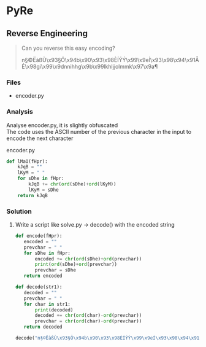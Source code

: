 # PyRe
## Reverse Engineering

> Can you reverse this easy encoding?
>
> n§©ËàßÙ\x93§Ö\x94b\x90\x93\x98ÈÍÝÝ\x99\x9eÍ\x93\x98\x94\x91ÅÉ\x98gi\x99\x9dnnihhg\x9b\x99lkhljjolmmk\x97\x9a¶

### Files
- encoder.py

### Analysis
Analyse encoder.py, it is slightly obfuscated<br />
The code uses the ASCII number of the previous character in the input to encode the next character

encoder.py
```python
def lMaO(fHpr):
    kJqB = ""
    lKyM = " "
    for sDhe in fHpr:
        kJqB += chr(ord(sDhe)+ord(lKyM))
        lKyM = sDhe
    return kJqB
```

### Solution
1. Write a script like solve.py -> decode() with the encoded string
   ```python
   def encode(fHpr):
      encoded = ""
      prevchar = " "
      for sDhe in fHpr:
          encoded += chr(ord(sDhe)+ord(prevchar))
          print(ord(sDhe)+ord(prevchar))
          prevchar = sDhe
      return encoded

   def decode(str1):
      decoded = ""
      prevchar = " "
      for char in str1:
          print(decoded)
          decoded += chr(ord(char)-ord(prevchar))
          prevchar = chr(ord(char)-ord(prevchar))
      return decoded

   decode("n§©ËàßÙ\x93§Ö\x94b\x90\x93\x98ÈÍÝÝ\x99\x9eÍ\x93\x98\x94\x91ÅÉ\x98gi\x99\x9dnnihhg\x9b\x99lkhljjolmmk\x97\x9a¶")
   ```
